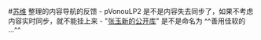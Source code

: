 
#[苏维](苏维.md) 整理的内容导航的反馈
    - pVonouLP2 是不是内容失去同步了，如果不考虑内容实时同步，就不能挂上来
    - "[张玉新的公开库](https://roamresearch.com/#/app/xbeta2)" 是不是命名为 ^^善用佳软的 ...^^

